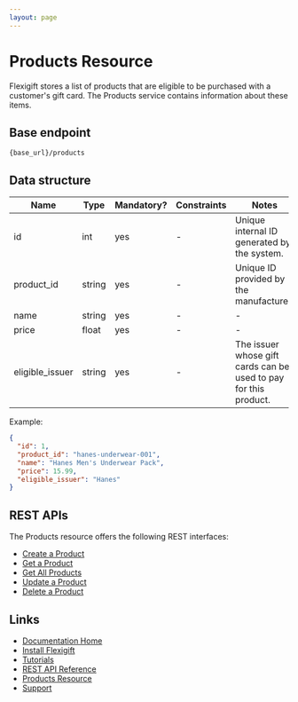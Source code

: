 ```yaml
---
layout: page
---
```


# Products Resource

Flexigift stores a list of products that are eligible to be purchased with a customer's gift card. 
The Products service contains information about these items.

## Base endpoint

```shell
{base_url}/products
```

## Data structure

| Name            | Type          | Mandatory? | Constraints | Notes |
| -------------   | ------------- | ---        | ---         | ---   |
| id              | int           | yes        | -           | Unique internal ID generated by the system. |
| product_id      | string        | yes       | -           | Unique ID provided by the manufacturer. |
| name            | string        | yes       | -           | -     |
| price           | float          | yes       | -           | -     |
| eligible_issuer | string        | yes       | -           | The issuer whose gift cards can be used to pay for this product. |

Example:

```json
{
  "id": 1,
  "product_id": "hanes-underwear-001",
  "name": "Hanes Men's Underwear Pack",
  "price": 15.99,
  "eligible_issuer": "Hanes"
}
```

## REST APIs

The Products resource offers the following REST interfaces:

* [Create a Product](create-a-product.md)
* [Get a Product](get-a-product.md)
* [Get All Products](get-products.md)
* [Update a Product](update-a-product.md)
* [Delete a Product](delete-a-product.md)

## Links

* [Documentation Home](../../index.md)
* [Install Flexigift](../../setup.md)
* [Tutorials](../../tutorials/index.md)
* [REST API Reference](../../api/index.md)
* [Products Resource](index.md)
* [Support](mailto:support@example.com)